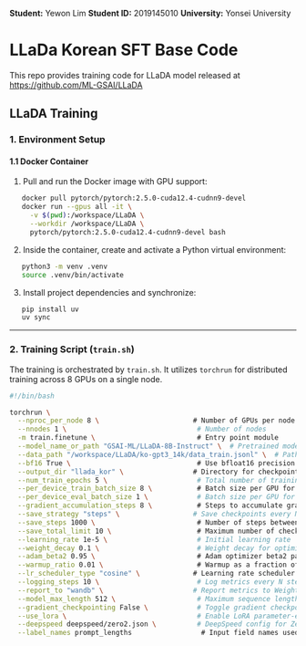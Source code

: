 **Student:** Yewon Lim
**Student ID:** 2019145010
**University:** Yonsei University

# LLaDa Korean SFT Base Code

This repo provides training code for LLaDA model released at https://github.com/ML-GSAI/LLaDA 

## LLaDA Training

### 1. Environment Setup

#### 1.1 Docker Container

1. Pull and run the Docker image with GPU support:

```bash
   docker pull pytorch/pytorch:2.5.0-cuda12.4-cudnn9-devel
   docker run --gpus all -it \
     -v $(pwd):/workspace/LLaDA \
     --workdir /workspace/LLaDA \
     pytorch/pytorch:2.5.0-cuda12.4-cudnn9-devel bash
```

2. Inside the container, create and activate a Python virtual environment:

```bash
   python3 -m venv .venv
   source .venv/bin/activate
```


3. Install project dependencies and synchronize:

```bash
   pip install uv
   uv sync
```

---

### 2. Training Script (`train.sh`)

The training is orchestrated by `train.sh`. It utilizes `torchrun` for distributed training across 8 GPUs on a single node.

```bash
#!/bin/bash

torchrun \
  --nproc_per_node 8 \                       # Number of GPUs per node
  --nnodes 1 \                                # Number of nodes
  -m train.finetune \                         # Entry point module
  --model_name_or_path "GSAI-ML/LLaDA-8B-Instruct" \  # Pretrained model to fine-tune
  --data_path "/workspace/LLaDA/ko-gpt3_14k/data_train.jsonl" \  # Path to training data
  --bf16 True \                               # Use bfloat16 precision
  --output_dir "llada_kor" \                 # Directory for checkpoints and logs
  --num_train_epochs 5 \                      # Total number of training epochs
  --per_device_train_batch_size 8 \           # Batch size per GPU for training
  --per_device_eval_batch_size 1 \            # Batch size per GPU for evaluation
  --gradient_accumulation_steps 8 \           # Steps to accumulate gradients before updating
  --save_strategy "steps" \                  # Save checkpoints every N steps
  --save_steps 1000 \                         # Number of steps between checkpoint saves
  --save_total_limit 10 \                     # Maximum number of checkpoints to keep
  --learning_rate 1e-5 \                      # Initial learning rate
  --weight_decay 0.1 \                        # Weight decay for optimizer
  --adam_beta2 0.95 \                         # Adam optimizer beta2 parameter
  --warmup_ratio 0.01 \                       # Warmup as a fraction of total steps
  --lr_scheduler_type "cosine" \             # Learning rate scheduler type
  --logging_steps 10 \                        # Log metrics every N steps
  --report_to "wandb" \                      # Report metrics to Weights & Biases
  --model_max_length 512 \                    # Maximum sequence length
  --gradient_checkpointing False \            # Toggle gradient checkpointing
  --use_lora \                                # Enable LoRA parameter-efficient fine-tuning
  --deepspeed deepspeed/zero2.json \          # DeepSpeed config for Zero2 optimization
  --label_names prompt_lengths                 # Input field names used as labels
```
